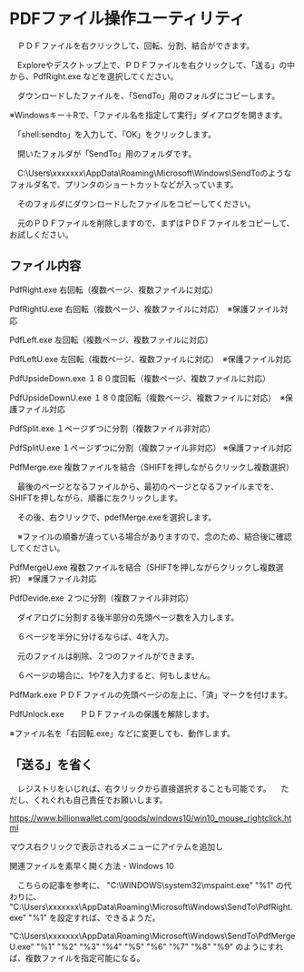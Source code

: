 # PDFファイル操作ユーティリティ

　ＰＤＦファイルを右クリックして、回転、分割、結合ができます。
 
　Exploreやデスクトップ上で、ＰＤＦファイルを右クリックして、「送る」の中から、PdfRight.exe などを選択してください。

　ダウンロードしたファイルを、「SendTo」用のフォルダにコピーします。

※Windowsキー＋Rで、「ファイル名を指定して実行」ダイアログを開きます。

　「shell:sendto」を入力して、「OK」をクリックします。
 
　開いたフォルダが「SendTo」用のフォルダです。

　C:\Users\xxxxxxx\AppData\Roaming\Microsoft\Windows\SendToのようなフォルダ名で、プリンタのショートカットなどが入っています。

　そのフォルダにダウンロードしたファイルをコピーしてください。

　元のＰＤＦファイルを削除しますので、まずはＰＤＦファイルをコピーして、お試しください。

## ファイル内容
PdfRight.exe       右回転（複数ページ、複数ファイルに対応）


PdfRightU.exe      右回転（複数ページ、複数ファイルに対応）　※保護ファイル対応


PdfLeft.exe        左回転（複数ページ、複数ファイルに対応）


PdfLeftU.exe      左回転（複数ページ、複数ファイルに対応）　※保護ファイル対応


PdfUpsideDown.exe  １８０度回転（複数ページ、複数ファイルに対応）


PdfUpsideDownU.exe      １８０度回転（複数ページ、複数ファイルに対応）　※保護ファイル対応


PdfSplit.exe       １ページずつに分割（複数ファイル非対応）


PdfSplitU.exe      １ページずつに分割（複数ファイル非対応） ※保護ファイル対応


PdfMerge.exe       複数ファイルを結合（SHIFTを押しながらクリックし複数選択）

　最後のページとなるファイルから、最初のページとなるファイルまでを、SHIFTを押しながら、順番に左クリックします。

　その後、右クリックで、pdefMerge.exeを選択します。

　※ファイルの順番が違っている場合がありますので、念のため、結合後に確認してください。

PdfMergeU.exe      複数ファイルを結合（SHIFTを押しながらクリックし複数選択） ※保護ファイル対応


PdfDevide.exe      ２つに分割（複数ファイル非対応）

　ダイアログに分割する後半部分の先頭ページ数を入力します。

　６ページを半分に分けるならば、4を入力。

　元のファイルは削除、２つのファイルができます。

　６ページの場合に、1や7を入力すると、何もしません。


PdfMark.exe       ＰＤＦファイルの先頭ページの左上に、「済」マークを付けます。


PdfUnlock.exe　　ＰＤＦファイルの保護を解除します。


※ファイル名を「右回転.exe」などに変更しても、動作します。

 ## 「送る」を省く 
　レジストリをいじれば、右クリックから直接選択することも可能です。
　ただし、くれぐれも自己責任でお願いします。

https://www.billionwallet.com/goods/windows10/win10_mouse_rightclick.html

マウス右クリックで表示されるメニューにアイテムを追加し

関連ファイルを素早く開く方法 - Windows 10

　こちらの記事を参考に、
"C:\WINDOWS\system32\mspaint.exe" "%1"
の代わりに、
"C:\Users\xxxxxxx\AppData\Roaming\Microsoft\Windows\SendTo\PdfRight.exe" "%1"
を設定すれば、できるようだ。

"C:\Users\xxxxxxx\AppData\Roaming\Microsoft\Windows\SendTo\PdfMergeU.exe" "%1" "%2" "%3" "%4" "%5" "%6" "%7" "%8" "%9"
のようにすれば、複数ファイルを指定可能になる。
